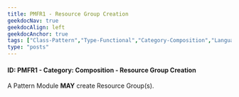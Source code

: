 ```yaml
---
title: PMFR1 - Resource Group Creation
geekdocNav: true
geekdocAlign: left
geekdocAnchor: true
tags: ["Class-Pattern","Type-Functional","Category-Composition","Language-Shared","Enforcement-MAY","Persona-Owner","Persona-Contributor","Lifecycle-Maintenance"]
type: "posts"
---
```


#### ID: PMFR1 - Category: Composition - Resource Group Creation

A Pattern Module **MAY** create Resource Group(s).
